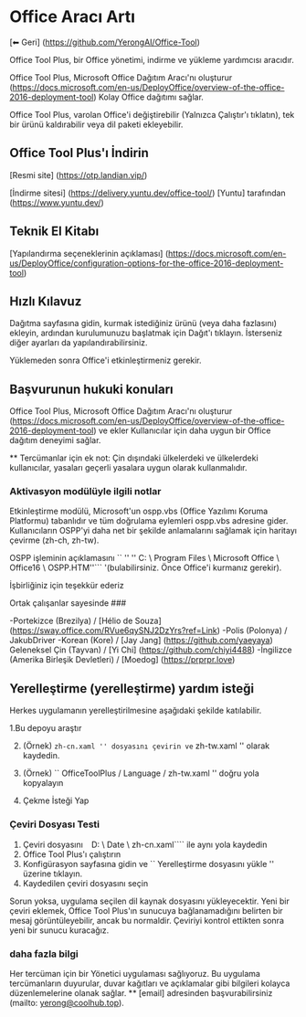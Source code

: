 ﻿# Office Aracı Artı

[⬅ Geri] (https://github.com/YerongAI/Office-Tool)

Office Tool Plus, bir Office yönetimi, indirme ve yükleme yardımcısı aracıdır.

Office Tool Plus, Microsoft Office Dağıtım Aracı'nı oluşturur (https://docs.microsoft.com/en-us/DeployOffice/overview-of-the-office-2016-deployment-tool) Kolay Office dağıtımı sağlar.

Office Tool Plus, varolan Office'i değiştirebilir (Yalnızca Çalıştır'ı tıklatın), tek bir ürünü kaldırabilir veya dil paketi ekleyebilir.

## Office Tool Plus'ı İndirin

[Resmi site] (https://otp.landian.vip/)

[İndirme sitesi] (https://delivery.yuntu.dev/office-tool/) [Yuntu] tarafından (https://www.yuntu.dev/)

## Teknik El Kitabı

[Yapılandırma seçeneklerinin açıklaması] (https://docs.microsoft.com/en-us/DeployOffice/configuration-options-for-the-office-2016-deployment-tool)

## Hızlı Kılavuz

Dağıtma sayfasına gidin, kurmak istediğiniz ürünü (veya daha fazlasını) ekleyin, ardından kurulumunuzu başlatmak için Dağıt'ı tıklayın. İsterseniz diğer ayarları da yapılandırabilirsiniz.

Yüklemeden sonra Office'i etkinleştirmeniz gerekir.

## Başvurunun hukuki konuları

Office Tool Plus, Microsoft Office Dağıtım Aracı'nı oluşturur (https://docs.microsoft.com/en-us/DeployOffice/overview-of-the-office-2016-deployment-tool) ve ekler Kullanıcılar için daha uygun bir Office dağıtım deneyimi sağlar.

** Tercümanlar için ek not: Çin dışındaki ülkelerdeki ve ülkelerdeki kullanıcılar, yasaları geçerli yasalara uygun olarak kullanmalıdır.

### Aktivasyon modülüyle ilgili notlar

Etkinleştirme modülü, Microsoft'un ospp.vbs (Office Yazılımı Koruma Platformu) tabanlıdır ve tüm doğrulama eylemleri ospp.vbs adresine gider. Kullanıcıların OSPP'yi daha net bir şekilde anlamalarını sağlamak için haritayı çevirme (zh-ch, zh-tw).

OSPP işleminin açıklamasını `` '' '' C: \ Program Files \ Microsoft Office \ Office16 \ OSPP.HTM''``` '(bulabilirsiniz. Önce Office'i kurmanız gerekir).

İşbirliğiniz için teşekkür ederiz

Ortak çalışanlar sayesinde ###

-Portekizce (Brezilya) / [Hélio de Souza] (https://sway.office.com/RVue6qySNJ2DzYrs?ref=Link)
-Polis (Polonya) / JakubDriver
-Korean (Kore) / [Jay Jang] (https://github.com/yaeyaya)
Geleneksel Çin (Tayvan) / [Yi Chi] (https://github.com/chiyi4488)
-İngilizce (Amerika Birleşik Devletleri) / [Moedog] (https://prprpr.love)

## Yerelleştirme (yerelleştirme) yardım isteği

Herkes uygulamanın yerelleştirilmesine aşağıdaki şekilde katılabilir.

1.Bu depoyu araştır

2. (Örnek) `` zh-cn.xaml '' dosyasını çevirin ve `` zh-tw.xaml '' olarak kaydedin.

3. (Örnek) `` OfficeToolPlus / Language / zh-tw.xaml '' doğru yola kopyalayın

4. Çekme İsteği Yap

### Çeviri Dosyası Testi

1. Çeviri dosyasını `` `` D: \ Date \ zh-cn.xaml```` ile aynı yola kaydedin
2. Office Tool Plus'ı çalıştırın
3. Konfigürasyon sayfasına gidin ve `` Yerelleştirme dosyasını yükle '' üzerine tıklayın.
4. Kaydedilen çeviri dosyasını seçin

Sorun yoksa, uygulama seçilen dil kaynak dosyasını yükleyecektir. Yeni bir çeviri eklemek, Office Tool Plus'ın sunucuya bağlanamadığını belirten bir mesaj görüntüleyebilir, ancak bu normaldir. Çeviriyi kontrol ettikten sonra yeni bir sunucu kuracağız.

### daha fazla bilgi

Her tercüman için bir Yönetici uygulaması sağlıyoruz. Bu uygulama tercümanların duyurular, duvar kağıtları ve açıklamalar gibi bilgileri kolayca düzenlemelerine olanak sağlar.
** [email] adresinden başvurabilirsiniz (mailto: yerong@coolhub.top).